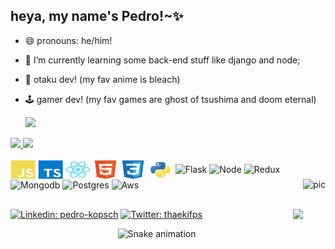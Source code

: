 ## heya, my name's Pedro!~✨

- 😄 pronouns: he/him!
- 🌱 I’m currently learning some back-end stuff like django and node;
- 🎴 otaku dev! (my fav anime is bleach)
- 🕹 gamer dev! (my fav games are ghost of tsushima and doom eternal)

  <img src="https://mir-s3-cdn-cf.behance.net/project_modules/fs/9afe0493484903.5e66500f8dea4.gif"/>

<div>
  <a href="https://github.com/kopsch" target="_blank">
    <img height="200em" src="https://github-readme-stats.vercel.app/api?username=kopsch&hide=stars&count_private=true&show_icons=true&theme=radical"/>
    <img height="200em" src="https://github-readme-stats.vercel.app/api/top-langs/?username=kopsch&layout=compact&theme=radical&langs_count=6"/>
  </a>
</div>

<div style="display: inline_block"><br>
  <img align="center" alt="Js" height="30" width="40" src="https://raw.githubusercontent.com/devicons/devicon/master/icons/javascript/javascript-plain.svg">
  <img align="center" alt="Ts" height="30" width="40" src="https://raw.githubusercontent.com/devicons/devicon/master/icons/typescript/typescript-plain.svg">
  <img align="center" alt="React" height="30" width="40" src="https://raw.githubusercontent.com/devicons/devicon/master/icons/react/react-original.svg">
  <img align="center" alt="HTML" height="30" width="40" src="https://raw.githubusercontent.com/devicons/devicon/master/icons/html5/html5-original.svg">
  <img align="center" alt="CSS" height="30" width="40" src="https://raw.githubusercontent.com/devicons/devicon/master/icons/css3/css3-original.svg">
  <img align="center" alt="Python" height="30" width="40" src="https://raw.githubusercontent.com/devicons/devicon/master/icons/python/python-original.svg">
  <img align="center" alt="Flask" height="30" width="" src="https://i.imgur.com/mXtdGmP.png" />
  <img align="center" alt="Node" height="30" width="40" src="https://cdn.jsdelivr.net/gh/devicons/devicon/icons/nodejs/nodejs-original.svg" />
  <img align="center" alt="Redux" height="30" width="40" src="https://cdn.jsdelivr.net/gh/devicons/devicon/icons/redux/redux-original.svg" />
  <img align="center" alt="Mongodb" height="30" width="40" src="https://cdn.jsdelivr.net/gh/devicons/devicon/icons/mongodb/mongodb-original-wordmark.svg" />       
  <img align="center" alt="Postgres" height="30" width="40" src="https://cdn.jsdelivr.net/gh/devicons/devicon/icons/postgresql/postgresql-original-wordmark.svg" />
      <img align="center" alt="Aws" height="40" width="" src="https://cdn.icon-icons.com/icons2/2407/PNG/512/aws_icon_146074.png" />  


  <img align="right" alt="pic" height="150" src="https://s1.gifyu.com/images/output-onlinegiftools37a605ea5156814f.gif">
</div>
  
  ##
  
  <div> 

  <a href = "mailto:pedrokopsch@gmail.com"><img align="right" src="https://img.shields.io/badge/-Gmail-%23333?style=for-the-badge&logo=gmail&logoColor=white" target="_blank"></a>
  
  [![Linkedin: pedro-kopsch](https://img.shields.io/badge/-Pedro_Kopsch-blue?style=flat-square&logo=Linkedin&logoColor=white&link=https://www.linkedin.com/in/pedro-kopsch/)](https://www.linkedin.com/in/pedro-kopsch/)
[![Twitter: thaekifps](https://img.shields.io/twitter/follow/thaekifps?style=social)](https://twitter.com/thaekifps)
</div>

<div align="center">
  
![Snake animation](https://github.com/kopsch/kopsch/blob/output/github-contribution-grid-snake.svg)
  
</div>

<!--
**kopsch/kopsch** is a ✨ _special_ ✨ repository because its `README.md` (this file) appears on your GitHub profile.

Here are some ideas to get you started:

- 🔭 I’m currently working on ...
- 🌱 I’m currently learning ...
- 👯 I’m looking to collaborate on ...
- 🤔 I’m looking for help with ...
- 💬 Ask me about ...
- 📫 How to reach me: ...
- 😄 Pronouns: ...
- ⚡ Fun fact: ...
-->

